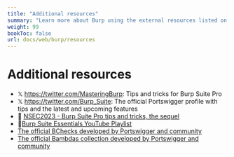 ```yaml
---
title: "Additional resources"
summary: "Learn more about Burp using the external resources listed on this page."
weight: 99
bookToc: false
url: docs/web/burp/resources
---
```


# Additional resources

- 𝕏 https://twitter.com/MasteringBurp: Tips and tricks for Burp Suite Pro
- 𝕏 https://twitter.com/Burp_Suite: The official Portswigger profile with tips and the latest and upcoming features
- :cinema: [NSEC2023 - Burp Suite Pro tips and tricks, the sequel](https://www.youtube.com/watch?app=desktop&v=N7BN--CMOMI)
- :cinema:[Burp Suite Essentials YouTube Playlist](https://www.youtube.com/watch?v=ouDe5sJ_uC8&list=PLoX0sUafNGbH9bmbIANk3D50FNUmuJIF3)
- [The official BChecks developed by Portswigger and community](https://github.com/PortSwigger/BChecks)
- [The official Bambdas collection developed by Portswigger and community](https://github.com/PortSwigger/bambdas)
